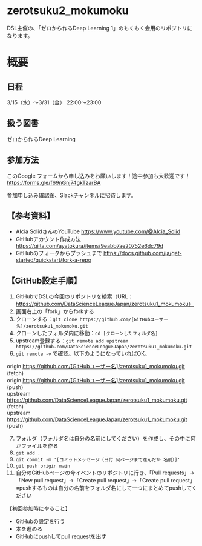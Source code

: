 # zerotsuku2_mokumoku
DSL主催の、「ゼロから作るDeep Learning 1」のもくもく会用のリポジトリになります。

# 概要
## 日程
3/15（水）〜3/31（金） 22:00〜23:00

## 扱う図書
ゼロから作るDeep Learning

## 参加方法
このGoogle フォームから申し込みをお願いします！途中参加も大歓迎です！
https://forms.gle/f69nGnj74gkTzarBA

参加申し込み確認後、Slackチャンネルに招待します。

## 【参考資料】
- AIcia SolidさんのYouTube https://www.youtube.com/@AIcia_Solid
- GitHubアカウント作成方法 https://qiita.com/ayatokura/items/9eabb7ae20752e6dc79d
- GitHubのフォークからプッシュまで https://docs.github.com/ja/get-started/quickstart/fork-a-repo

## 【GitHub設定手順】
1. GitHubでDSLの今回のリポジトリを検索（URL：https://github.com/DataScienceLeagueJapan/zerotsuku1_mokumoku）
2. 画面右上の「fork」からforkする
3. クローンする：`git clone https://github.com/[GitHubユーザー名]/zerotsuku1_mokumoku.git`
4. クローンしたフォルダ内に移動：`cd [クローンしたフォルダ名]`
5. upstream登録する：`git remote add upstream https://github.com/DataScienceLeagueJapan/zerotsuku1_mokumoku.git`
6. `git remote -v` で確認。以下のようになっていればOK。

origin https://github.com/[GitHubユーザー名]/zerotsuku1_mokumoku.git (fetch)  
origin https://github.com/[GitHubユーザー名]/zerotsuku1_mokumoku.git (push)  
upstream https://github.com/DataScienceLeagueJapan/zerotsuku1_mokumoku.git (fetch)  
upstream https://github.com/DataScienceLeagueJapan/zerotsuku1_mokumoku.git (push)  

7. フォルダ（フォルダ名は自分の名前にしてください）を作成し、その中に何かファイルを作る
8. `git add .`
9. `git commit -m '[コミットメッセージ（日付 何ページまで進んだか 名前）]'`
10. `git push origin main`
11. 自分のGitHubページの今イベントのリポジトリに行き、「Pull requests」→「New pull request」→「Create pull request」→「Create pull request」
※pushするものは自分の名前をフォルダ名にして一つにまとめてpushしてください

【初回参加時にやること】
- GitHubの設定を行う
- 本を進める
- GitHubにpushしてpull requestを出す
